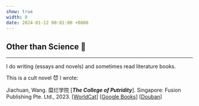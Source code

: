 ```yaml
---
show: true
width: 8
date: 2024-01-12 00:01:00 +0800
---
```


<div class="p-4">
    <h2>Other than Science 🤔</h2>
    <hr />
    <p>
        I do writing (essays and novels) and sometimes read literature books.
    </p>
    <p>
        This is a cult novel 😈 I wrote:
    </p>
    <p>
        Jiachuan, Wang. 糜烂学院 [<b><em>The College of Putridity</em></b>]. Singapore: Fusion Publishing Pte. Ltd., 2023. [<a href="https://search.worldcat.org/zh-cn/title/1422303028?oclcNum=1422303028">WorldCat</a>] [<a href="https://books.google.com.sg/books?id=fL6f0AEACAAJ&source=gbs_navlinks_s">Google Books</a>] [<a href="https://book.douban.com/subject/36791131/">Douban</a>]
    </p>
</div>
